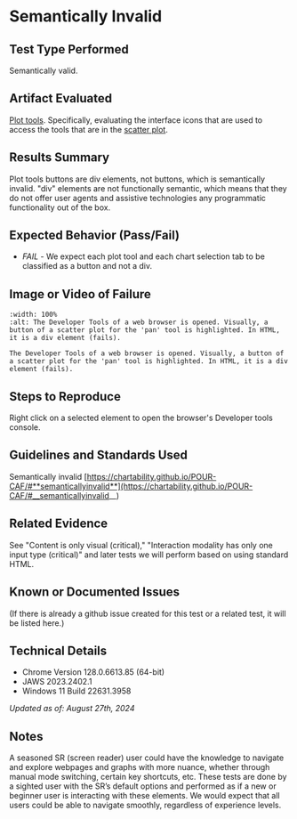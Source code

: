 # Semantically Invalid

## Test Type Performed

Semantically valid.

## Artifact Evaluated

[Plot tools](https://docs.bokeh.org/en/latest/docs/user_guide/interaction/tools.html#ug-interaction-tools). Specifically, evaluating the interface icons that are used to access the tools that are in the [scatter plot](https://quansight-labs.github.io/bokeh-a11y-audit/#_ts1723552414769).

## Results Summary

Plot tools buttons are div elements, not buttons, which is semantically invalid. "div" elements are not functionally semantic, which means that they do not offer user agents and assistive technologies any programmatic functionality out of the box.

## Expected Behavior (Pass/Fail)

- _FAIL_ - We expect each plot tool and each chart selection tab to be classified as a button and not a div.

## Image or Video of Failure

```{figure} ./assets/plot-tools_semantically-invalid.png
:width: 100%
:alt: The Developer Tools of a web browser is opened. Visually, a button of a scatter plot for the 'pan' tool is highlighted. In HTML, it is a div element (fails).

The Developer Tools of a web browser is opened. Visually, a button of a scatter plot for the 'pan' tool is highlighted. In HTML, it is a div element (fails).
```

## Steps to Reproduce

Right click on a selected element to open the browser's Developer tools console.

## Guidelines and Standards Used

Semantically invalid [https://chartability.github.io/POUR-CAF/#**semanticallyinvalid**](https://chartability.github.io/POUR-CAF/#__semanticallyinvalid__)

## Related Evidence

See "Content is only visual (critical)," "Interaction modality has only one input type (critical)" and later tests we will perform based on using standard HTML.

## Known or Documented Issues

(If there is already a github issue created for this test or a related test, it will be listed here.)

## Technical Details

- Chrome Version 128.0.6613.85 (64-bit)
- JAWS 2023.2402.1
- Windows 11 Build 22631.3958

_Updated as of: August 27th, 2024_

## Notes

A seasoned SR (screen reader) user could have the knowledge to navigate and explore webpages and graphs with more nuance, whether through manual mode switching, certain key shortcuts, etc. These tests are done by a sighted user with the SR’s default options and performed as if a new or beginner user is interacting with these elements. We would expect that all users could be able to navigate smoothly, regardless of experience levels.
